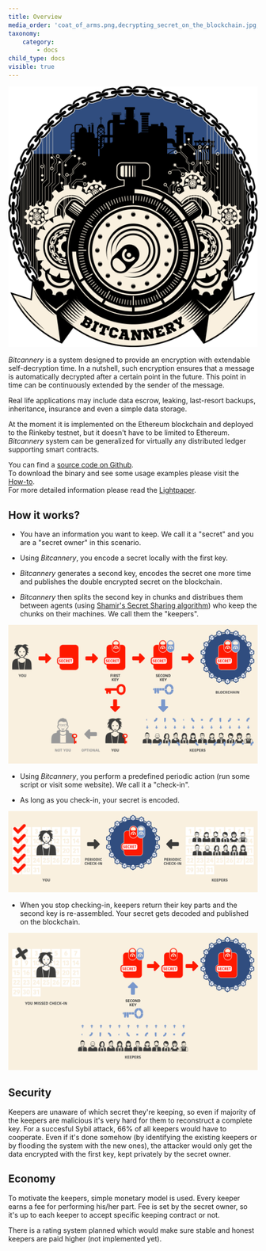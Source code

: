 ```yaml
---
title: Overview
media_order: 'coat_of_arms.png,decrypting_secret_on_the_blockchain.jpg,encrypting_secret_on_a_blockchain.jpg,storing_secrets_on_a_blockchain.jpg,decrypting_secret_on_the_blockchain.svg,encrypting_secret_on_a_blockchain.svg,storing_secrets_on_a_blockchain.svg'
taxonomy:
    category:
        - docs
child_type: docs
visible: true
---
```


![](coat_of_arms.png)

*Bitcannery* is a system designed to provide an encryption with extendable self-decryption time. In a nutshell, such encryption ensures that a message is automatically decrypted after a certain point in the future. This point in time can be continuously extended by the sender of the message.

Real life applications may include data escrow, leaking, last-resort backups, inheritance, insurance and even a simple data storage.

At the moment it is implemented on the Ethereum blockchain and deployed to the Rinkeby testnet, but it doesn't have to be limited to Ethereum. *Bitcannery* system can be generalized for virtually any distributed ledger supporting smart contracts.

You can find a [source code on Github](https://github.com/bitcannery/bitcannery-cli).  
To download the binary and see some usage examples please visit the [How-to](https://bitcannery.net/howto).  
For more detailed information please read the [Lightpaper](https://bitcannery.net/lightpaper).

## How it works?

* You have an information you want to keep. We call it a "secret" and you are a "secret owner" in this scenario.

* Using *Bitcannery*, you encode a secret locally with the first key.

* *Bitcannery* generates a second key, encodes the secret one more time and publishes the double encrypted secret on the blockchain.

* *Bitcannery* then splits the second key in chunks and distribues them between agents (using [Shamir's Secret Sharing algorithm](https://en.wikipedia.org/wiki/Shamir%27s_Secret_Sharing)) who keep the chunks on their machines. We call them the "keepers".

![](encrypting_secret_on_a_blockchain.svg)

* Using *Bitcannery*, you perform a predefined periodic action (run some script or visit some website). We call it a "check-in".

* As long as you check-in, your secret is encoded.

![](storing_secrets_on_a_blockchain.svg)

* When you stop checking-in, keepers return their key parts and the second key is
re-assembled. Your secret gets decoded and published on the blockchain.

![](decrypting_secret_on_the_blockchain.svg)

## Security

Keepers are unaware of which secret they're keeping, so even if majority of the keepers are malicious it's very hard for them to reconstruct a complete key. For a succesful Sybil attack, 66% of all keepers would have to cooperate. Even if it's done somehow (by identifying the existing keepers or by flooding the system with the new ones), the attacker would only get the data encrypted with the first key, kept privately by the secret owner.

## Economy

To motivate the keepers, simple monetary model is used. Every keeper earns a fee for performing his/her part. Fee is set by the secret owner, so it's up to each keeper to accept specific keeping contract or not.

There is a rating system planned which would make sure stable and honest keepers are paid higher (not implemented yet).
